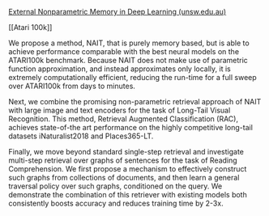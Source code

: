 [External Nonparametric Memory in Deep Learning (unsw.edu.au)](https://unsworks.unsw.edu.au/entities/publication/d6d67b37-8382-4326-8926-b925dacd2fdc/full)

[[Atari 100k]]

We propose a method, NAIT, that is purely memory based, but is able to achieve performance comparable with the best neural models on the ATARI100k benchmark. Because NAIT does not make use of parametric function approximation, and instead approximates only locally, it is extremely computationally efficient, reducing the run-time for a full sweep over ATARI100k from days to minutes.

Next, we combine the promising non-parametric retrieval approach of NAIT with large image and text encoders for the task of Long-Tail Visual Recognition. This method, Retrieval Augmented Classification (RAC), achieves state-of-the art performance on the highly competitive long-tail datasets iNaturalist2018 and Places365-LT.

Finally, we move beyond standard single-step retrieval and investigate multi-step retrieval over graphs of sentences for the task of Reading Comprehension. We first propose a mechanism to effectively construct such graphs from collections of documents, and then learn a general traversal policy over such graphs, conditioned on the query. We demonstrate the combination of this retriever with existing models both consistently boosts accuracy and reduces training time by 2-3x.